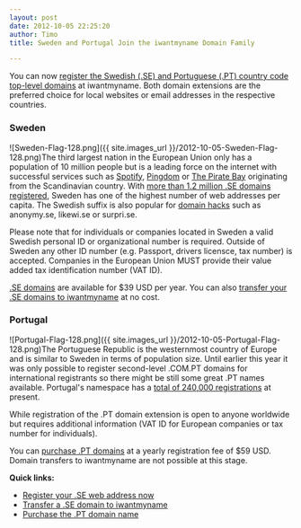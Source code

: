 ```yaml
---
layout: post
date: 2012-10-05 22:25:20
author: Timo
title: Sweden and Portugal Join the iwantmyname Domain Family

---
```


You can now [register the Swedish (.SE) and Portuguese (.PT) country code top-level domains](https://iwantmyname.com/domains/domain-name-registration-list-of-extensions) at iwantmyname. Both domain extensions are the preferred choice for local websites or email addresses in the respective countries.

### Sweden

![Sweden-Flag-128.png]({{ site.images_url }}/2012-10-05-Sweden-Flag-128.png)The third largest nation in the European Union only has a population of 10 million people but is a leading force on the internet with successful services such as [Spotify](http://spotify.com), [Pingdom](http://pingdom.com) or [The Pirate Bay](http://thepiratebay.se) originating from the Scandinavian country. With [more than 1.2 million .SE domains registered](https://www.iis.se/), Sweden has one of the highest number of web addresses per capita. The Swedish suffix is also popular for [domain hacks](https://iwantmyname.com/blog/2009/05/how-to-find-a-domain-hack.htm) such as anonymy.se, likewi.se or surpri.se.

Please note that for individuals or companies located in Sweden a valid Swedish personal ID or organizational number is required. Outside of Sweden any other ID number (e.g. Passport, drivers licensce, tax number) is accepted. Companies in the European Union MUST provide their value added tax identification number (VAT ID).

[.SE domains](https://iwantmyname.com/domains/se-swedish-domain-name-registration-for-sweden) are available for $39 USD per year. You can also [transfer your .SE domains to iwantmyname](https://iwantmyname.com/domains/se-domain-registrar-transfer-sweden) at no cost.

### Portugal

![Portugal-Flag-128.png]({{ site.images_url }}/2012-10-05-Portugal-Flag-128.png)The Portuguese Republic is the westernmost country of Europe and is similar to Sweden in terms of population size. Until earlier this year it was only possible to register second-level .COM.PT domains for international registrants so there might be still some great .PT names available. Portugal's namespace has a [total of 240,000 registrations](https://www.dns.pt/total-de-dominios-registados_activos) at present.

While registration of the .PT domain extension is open to anyone worldwide but requires additional information (VAT ID for European companies or tax number for individuals).

You can [purchase .PT domains](https://iwantmyname.com/domains/pt-portuguese-domain-name-registration-for-portugal) at a yearly registration fee of $59 USD. Domain transfers to iwantmyname are not possible at this stage.

**Quick links:**

- [Register your .SE web address now](https://iwantmyname.com/domains/se-swedish-domain-name-registration-for-sweden)
- [Transfer a .SE domain to iwantmyname](https://iwantmyname.com/domains/se-domain-registrar-transfer-sweden)
- [Purchase the .PT domain name](https://iwantmyname.com/domains/pt-portuguese-domain-name-registration-for-portugal)
